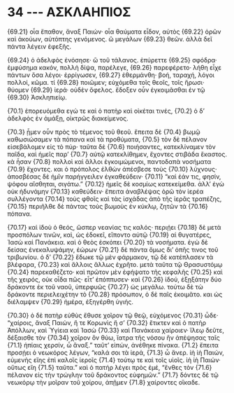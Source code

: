 
# 34 --- ΑΣΚΛΑΗΠΙΟΣ

{69.21} οἷα ἔπαθον, ἄναξ Παιών· οἷα θαύματα εἶδον, αὐτὸς {69.22} ὁρῶν καὶ άκούων, αὐτόπτης γενόμενος. ὢ μεγάλων {69.23} θεῶν. ἀλλὰ δεῖ πάντα λέγειν ἐφεξῆς.

{69.24} ὁ ἀδελφὸς ἐνόσησε· ὢ τοῦ τάλανος. ἐπύρεττε {69.25} σφόδρα· ἐμφύσημα κακόν, πολλὴ δίψα, παρέλεγε, {69.26} παρεφέρετο· λήθη εἶχε πάντων ὅσα λέγοι· ἐρρίγωσεν, {69.27} ἐθερμάνθη· βοή, ταραχή, λόγοι πολλοί, κῶμα. τί {69.28} ποιῶμεν; εὐχόμεθα τοῖς θεοῖς, τοῖς ἥρωσι· θύομεν {69.29} ἱερά· οὐδὲν ὄφελος. ἔδοξεν οὖν ἐγκοιμᾶσθαι ἐν τῷ {69.30} Ἀσκληπιείῳ.

{70.1} ἐπορευόμεθα εγώ τε καὶ ὁ πατὴρ καὶ οἰκέται τινές, {70.2} ὁ δ’ ἀδελφὸς ἐν ἁμάξῃ, οἰκτρῶς διακείμενος.

{70.3} ᾖμεν οὖν πρὸς τὸ τέμενος τοῦ θεοῦ. ἔπειτα δὲ {70.4} βωμῷ καθωσιώσαμεν τὰ πόπανα καὶ τὰ προθύματα, {70.5} τὸν δὲ πέλανον εἰσεβάλομεν εἰς τὸ πύρ· ταῦτα δὲ {70.6} ποιήσαντες, κατεκλίναμεν τὸν παῖδα, καὶ ἡμεῖς παρ’ {70.7} αὐτῷ κατεκλίθημεν, ἔχοντες στιβάδα ἕκαστος. κὰ ἦσαν {70.8} πολλοὶ καὶ ἄλλοι ἐγκοιμώμενοι, παντοδαπὰ νοσήματα {70.9} ἔχοντες. και ὁ πρόπολος ἐλθὼν άπέσβεσε τοὺς {70.10} λύχνους· ἀποσβέσας δὲ ἡμῖν παρήγγειλεν ἐγκαθεύδειν· {70.11} “καὶ ἐάν τις, φησίν, ψόφου αἴσθηται, σιγάτω.” {70.12} ἡμεῖς δὲ κοσμίως κατεκείμεθα. ἀλλ’ ἐγὼ οὐκ ἠδυνάμην {70.13} καθεύδειν· ἔπειτα ἀναβλέψας ὁρῶ τὸν ἱερέα συλλέγοντα {70.14} τοὺς φθοῖς καὶ τὰς ἰσχάδας ἀπὸ τῆς ἱερᾶς τραπέζης, {70.15} περιῆλθε δὲ πάντας τοὺς βωμοὺς ἐν κύκλῳ, ζητῶν τὰ {70.16} πόπανα.

{70.17} καὶ ἰδοὺ ὁ θεός, ὥσπερ νεανίας τις καλός· περιῄει {70.18} δὲ μετὰ προσπόλων τινῶν, καὶ, ὡς ἐδοκεῖ, εἵποντο αὐτῷ {70.19} αἱ θυγατέρες, Ἰασὼ καὶ Πανάκεια. καὶ ὁ θεὸς ἐσκόπει {70.20} τὰ νοσήματα. ἐγὼ δὲ δείσας ἐνεκαλυψάμην, ἑώρων {70.21} δὲ πάντα ὅμως δι’ ὀπῆς τινος τοῦ τριβωνίου. ὁ δ’ {70.22} ἔδωκε τῷ μὲν φάρμακον, τῷ δὲ κατέπλασεν τὰ βλέφαρα, {70.23} καὶ ἄλλοις ἄλλως ἐχρῆτο. μετὰ ταῦτα τῷ Θρασυστόμῳ {70.24} παρεκαθέζετο· καὶ πρῶτον μὲν ἐφήψατο τῆς κεφαλῆς {70.25} καὶ τῆς χειρός, οὐκ οἶδα πῶς· εἶτ’ ἐπόππυσεν· καὶ {70.26} ἰδού, ἐξῃξάτην δύο δράκοντε ἐκ τοῦ ναοῦ, ὑπερφυῶς {70.27} ὡς μεγάλω. τούτω δὲ τὼ δράκοντε περιελειχέτην τὸ {70.28} πρόσωπον, ὁ δὲ παῖς ἐκοιμᾶτο. και ὡς διέλαμψεν {70.29} ἡμέρα, ἐξηγέρθη ὑγιής.

{70.30} ὁ δὲ πατὴρ εὐθὺς ἔθυσε χοῖρον τῷ θεῷ, εὐχόμενος {70.31} ὧδε· “χαίροις, ἄναξ Παιών, ἥ τε Κορωνὶς ἥ σ’ {70.32} ἔτικτεν καὶ ὁ πατὴρ Ἀπόλλων, καὶ Ὑγίεια καὶ Ἰασὼ {70.33} καὶ Πανάκεια χαίροιεν· ἵλεῳ δεῦτε, δέξαισθε τὸν {70.34} χοῖρον ὃν θύω, ἴατρα τῆς νόσου ἣν ἀπέψησας ταῖς  {71.1} ἠπίαις χερσίν, ὦ ἄναξ.” ταῦτ’ εἰπών, ἀνέθηκε πίνακα. {71.2} ἔπειτα προσῄει ὁ νεωκόρος λέγων, “καλά σοι τὰ ἱερά, {71.3} ὦ ἄνερ. ἰὴ ἰὴ Παιών, εὐμενὴς εἴης ἐπὶ καλοῖς ἱεροῖς {71.4} τούτῳ τε καὶ τοῖς υἱοῖς. ἰὴ ἰὴ Παιών· οὕτως εἴη {71.5} ταῦτα.” καὶ ὁ πατήρ λέγει πρὸς ἐμέ, “ἔνθες τὸν {71.6} πέλανον εἰς τὴν τρώγλην τοῦ δράκοντος εὐφημῶν.” {71.7} δόντες δὲ τῷ νεωκόρῳ τὴν μοῖραν τοῦ χοίρου, ἀπῇμεν {71.8} χαίροντες οἴκαδε.

